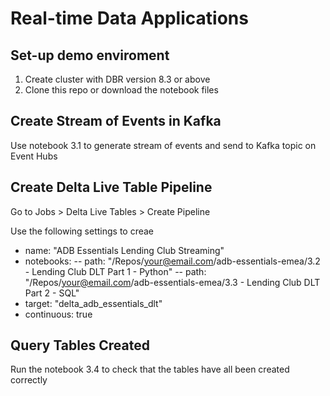 # Real-time Data Applications 

## Set-up demo enviroment 

1. Create cluster with DBR version 8.3 or above
2. Clone this repo or download the notebook files 

## Create Stream of Events in Kafka

Use notebook 3.1 to generate stream of events and send to Kafka topic on Event Hubs

## Create Delta Live Table Pipeline

Go to Jobs > Delta Live Tables > Create Pipeline

Use the following settings to creae

- name: "ADB Essentials Lending Club Streaming"
- notebooks: 
-- path: "/Repos/your@email.com/adb-essentials-emea/3.2 - Lending Club DLT Part 1 - Python"
-- path: "/Repos/your@email.com/adb-essentials-emea/3.3 - Lending Club DLT Part 2 - SQL"
- target: "delta_adb_essentials_dlt"
- continuous: true

## Query Tables Created

Run the notebook 3.4 to check that the tables have all been created correctly
